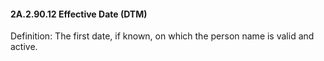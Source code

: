 #### 2A.2.90.12 Effective Date (DTM)

Definition: The first date, if known, on which the person name is valid and active.
